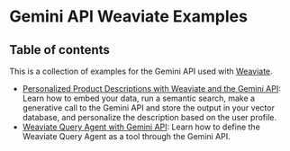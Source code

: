 # Gemini API Weaviate Examples

## Table of contents

This is a collection of examples for the Gemini API used with [Weaviate](https://weaviate.io/). 

* [Personalized Product Descriptions with Weaviate and the Gemini API](./personalized_description_with_weaviate_and_gemini_api.ipynb): Learn how to embed your data, run a semantic search, make a generative call to the Gemini API and store the output in your vector database, and personalize the description based on the user profile.
* [Weaviate Query Agent with Gemini API](./query-agent-as-a-tool.ipynb): Learn how to define the Weaviate Query Agent as a tool through the Gemini API.
